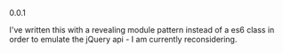 0.0.1

I've written this with a revealing module pattern instead of a es6 class in order to emulate the jQuery api - I am currently reconsidering. 